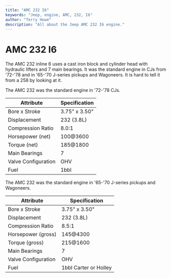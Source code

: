 ```yaml
---
title: "AMC 232 I6"
keywords: "Jeep, engine, AMC, 232, I6"
author: "Terry Howe"
description: "All about the Jeep AMC 232 I6 engine."
---
```

# AMC 232 I6

The AMC 232 inline 6 uses a cast iron block and cylinder head with hydraulic lifters and 7 main bearings. It was the standard engine in CJs from '72-'78 and in '65-'70 J-series pickups and Wagoneers. It is hard to tell it from a 258 by looking at it.

The AMC 232 was the standard engine in '72-'78 CJs.

| Attribute           | Specification |
|---------------------|---------------|
| Bore x Stroke       | 3.75" x 3.50" |
| Displacement        | 232 (3.8L)    |
| Compression Ratio   | 8.0:1         |
| Horsepower (net)    | 100@3600      |
| Torque (net)        | 185@1800      |
| Main Bearings       | 7             |
| Valve Configuration | OHV           |
| Fuel                | 1bbl          |

The AMC 232 was the standard engine in '65-'70 J-series pickups and Wagoneers.

| Attribute           | Specification         |
|---------------------|-----------------------|
| Bore x Stroke       | 3.75" x 3.50"         |
| Displacement        | 232 (3.8L)            |
| Compression Ratio   | 8.5:1                 |
| Horsepower (gross)  | 145@4300              |
| Torque (gross)      | 215@1600              |
| Main Bearings       | 7                     |
| Valve Configuration | OHV                   |
| Fuel                | 1bbl Carter or Holley |